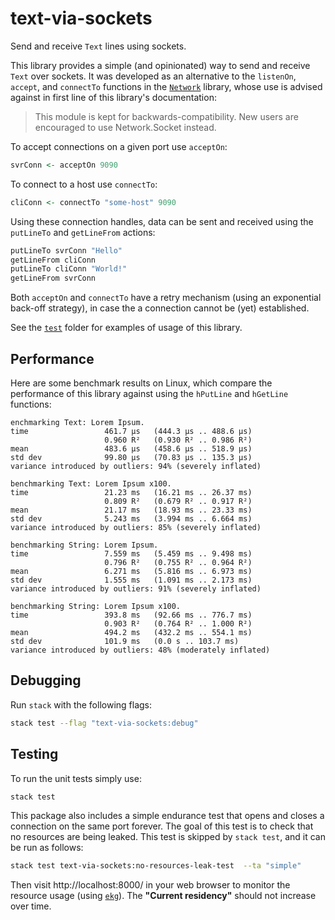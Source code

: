 # text-via-sockets
Send and receive `Text` lines using sockets.

This library provides a simple (and opinionated) way to send and receive `Text`
over sockets. It was developed as an alternative to the `listenOn`, `accept`,
and `connectTo` functions in the
[`Network`](https://hackage.haskell.org/package/network-2.6.3.2/docs/Network.html)
library, whose use is advised against in first line of this library's
documentation:

> This module is kept for backwards-compatibility. New users are encouraged to
> use Network.Socket instead.

To accept connections on a given port use `acceptOn`:

```haskell
svrConn <- acceptOn 9090
```
To connect to a host use `connectTo`:

```haskell
cliConn <- connectTo "some-host" 9090
```

Using these connection handles, data can be sent and received using the
`putLineTo` and `getLineFrom` actions:

```haskell
putLineTo svrConn "Hello"
getLineFrom cliConn
putLineTo cliConn "World!"
getLineFrom svrConn
```
Both `acceptOn` and `connectTo` have a retry mechanism (using an exponential
back-off strategy), in case the a connection cannot be (yet) established.

See the [`test`](test/) folder for examples of usage of this library.

## Performance

Here are some benchmark results on Linux, which compare the performance of
this library against using the `hPutLine` and `hGetLine` functions:

```text
enchmarking Text: Lorem Ipsum.
time                 461.7 μs   (444.3 μs .. 488.6 μs)
                     0.960 R²   (0.930 R² .. 0.986 R²)
mean                 483.6 μs   (458.6 μs .. 518.9 μs)
std dev              99.80 μs   (70.83 μs .. 135.3 μs)
variance introduced by outliers: 94% (severely inflated)

benchmarking Text: Lorem Ipsum x100.
time                 21.23 ms   (16.21 ms .. 26.37 ms)
                     0.809 R²   (0.679 R² .. 0.917 R²)
mean                 21.17 ms   (18.93 ms .. 23.33 ms)
std dev              5.243 ms   (3.994 ms .. 6.664 ms)
variance introduced by outliers: 85% (severely inflated)

benchmarking String: Lorem Ipsum.
time                 7.559 ms   (5.459 ms .. 9.498 ms)
                     0.796 R²   (0.755 R² .. 0.964 R²)
mean                 6.271 ms   (5.816 ms .. 6.973 ms)
std dev              1.555 ms   (1.091 ms .. 2.173 ms)
variance introduced by outliers: 91% (severely inflated)

benchmarking String: Lorem Ipsum x100.
time                 393.8 ms   (92.66 ms .. 776.7 ms)
                     0.903 R²   (0.764 R² .. 1.000 R²)
mean                 494.2 ms   (432.2 ms .. 554.1 ms)
std dev              101.9 ms   (0.0 s .. 103.7 ms)
variance introduced by outliers: 48% (moderately inflated)
```

## Debugging

Run `stack` with the following flags:

```sh
stack test --flag "text-via-sockets:debug"
```

## Testing

To run the unit tests simply use:

```sh
stack test
```

This package also includes a simple endurance test that opens and closes a
connection on the same port forever. The goal of this test is to check that no
resources are being leaked. This test is skipped by `stack test`, and it can be
run as follows:

```sh
stack test text-via-sockets:no-resources-leak-test  --ta "simple"
```

Then visit http://localhost:8000/ in your web browser to monitor the resource
usage (using [`ekg`](https://hackage.haskell.org/package/ekg)). The __"Current
residency"__ should not increase over time.
